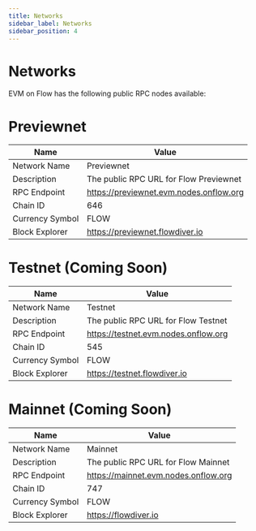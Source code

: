 ```yaml
---
title: Networks
sidebar_label: Networks
sidebar_position: 4
---
```


# Networks

EVM on Flow has the following public RPC nodes available:

# Previewnet

| Name            | Value                                   |
|-----------------|-----------------------------------------|
| Network Name    | Previewnet                              |
| Description     | The public RPC URL for Flow Previewnet  |
| RPC Endpoint    | https://previewnet.evm.nodes.onflow.org |
| Chain ID        | 646                                     |
| Currency Symbol | FLOW                                    |
| Block Explorer  | https://previewnet.flowdiver.io         |

# Testnet (Coming Soon)

| Name            | Value                                  |
|-----------------|----------------------------------------|
| Network Name    | Testnet                                |
| Description     | The public RPC URL for Flow Testnet         |
| RPC Endpoint    | https://testnet.evm.nodes.onflow.org   |
| Chain ID        | 545                                    |
| Currency Symbol | FLOW                                   |
| Block Explorer  | https://testnet.flowdiver.io           |

# Mainnet (Coming Soon)

| Name            | Value                                  |
|-----------------|----------------------------------------|
| Network Name    | Mainnet                                |
| Description     | The public RPC URL for Flow Mainnet    |
| RPC Endpoint    | https://mainnet.evm.nodes.onflow.org   |
| Chain ID        | 747                                    |
| Currency Symbol | FLOW                                   |
| Block Explorer  | https://flowdiver.io                   |
